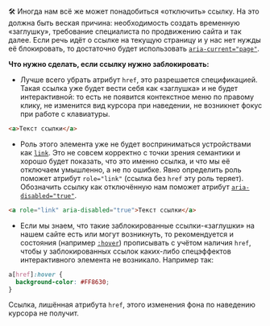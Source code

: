 🛠 Иногда нам всё же может понадобиться «отключить» ссылку. На это должна быть веская причина: необходимость создать временную «заглушку», требование специалиста по продвижению сайта и так далее. Если речь идёт о ссылке на текущую страницу и у нас нет нужды её блокировать, то достаточно будет использовать [`aria-current="page"`](/a11y/aria-current/).

**Что нужно сделать, если ссылку нужно заблокировать:**

* Лучше всего убрать атрибут `href`, это разрешается спецификацией. Такая ссылка уже будет вести себя как «заглушка» и не будет интерактивной: то есть не появится контекстное меню по правому клику, не изменится вид курсора при наведении, не возникнет фокус при работе с клавиатуры.

```html
<a>Текст ссылки</a>
```

* Роль этого элемента уже не будет восприниматься устройствами как [`link`](/a11y/role-link/). Это не совсем корректно с точки зрения семантики и хорошо будет показать, что это именно ссылка, и что мы её отключаем умышленно, а не по ошибке. Явно определить роль поможет атрибут `role="link"` (ссылка без `href` эту роль теряет). Обозначить ссылку как отключённую нам поможет атрибут [`aria-disabled="true"`](/a11y/aria-disabled/).

```html
<a role="link" aria-disabled="true">Текст ссылки</a>
```

* Если мы знаем, что такие заблокированные ссылки-«заглушки» на нашем сайте есть или могут возникнуть, то рекомендуется и состояния (например [`:hover`](/css/hover/)) прописывать с учётом наличия `href`, чтобы у заблокированных ссылок каких-либо спецэффектов интерактивного элемента не возникало. Например так:

```css
a[href]:hover {
  background-color: #FF8630;
}
```

Ссылка, лишённая атрибута `href`, этого изменения фона по наведению курсора не получит.
